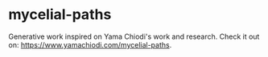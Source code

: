 # mycelial-paths
Generative work inspired on Yama Chiodi's work and research. 
Check it out on: https://www.yamachiodi.com/mycelial-paths.
